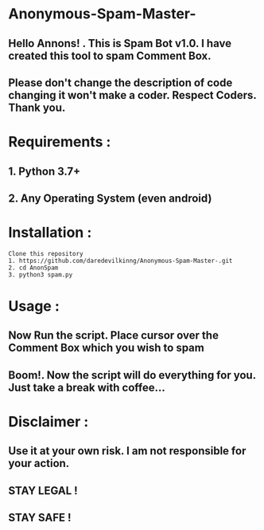 # Anonymous-Spam-Master-

## Hello Annons! . This is Spam Bot v1.0. I have created this tool to spam  Comment Box.
## Please don't change the description of code changing it won't make a coder. Respect Coders. Thank you.

# Requirements :
## 1. Python 3.7+
## 2. Any Operating System (even android)

# Installation :
``` 
Clone this repository
1. https://github.com/daredevilkinng/Anonymous-Spam-Master-.git
2. cd AnonSpam
3. python3 spam.py

```
# Usage :
## Now Run the script. Place cursor over the Comment Box which you wish to spam
## Boom!. Now the script will do everything for you. Just take a break with coffee...

# Disclaimer :
## Use it at your own risk. I am not responsible for your action.
## STAY LEGAL !
## STAY SAFE !
